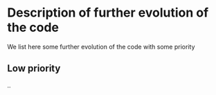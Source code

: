 Description of further evolution of the code
============================================

We list here some further evolution of the code with some priority


Low priority
------------

..
